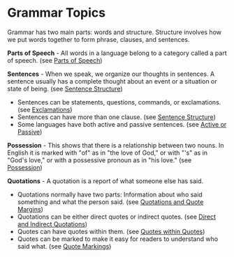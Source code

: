 # Grammar Topics #

Grammar has two main parts: words and structure. Structure involves how we put words together to form phrase, clauses, and sentences.

**Parts of Speech** - All words in a language belong to a category called a  part of speech.  (see [Parts of Speech](../figs-partsofspeech/01.md))

**Sentences** -  When we speak, we organize our thoughts in sentences. A sentence usually has a complete thought about an event or a situation or state of being. (see [Sentence Structure](../figs-sentences/01.md))

* Sentences can be statements, questions, commands, or exclamations. (see [Exclamations](../figs-sentencetypes/01.md))
* Sentences can have more than one clause. (see [Sentence Structure](../figs-sentences/01.md))
* Some languages have both active and  passive sentences. (see [Active or Passive](../figs-activepassive/01.md))

**Possession** - This shows that there is a relationship between two nouns. In English it is marked with "of" as in "the love of God," or with "'s" as in "God's love," or with a possessive pronoun as in "his love." (see [Possession](../figs-possession/01.md))

**Quotations** -  A quotation is a report of what someone else has said.

* Quotations normally have two parts: Information about who said something and what the person said. (see [Quotations and Quote Margins](../writing-quotations/01.md))
* Quotations can be either direct quotes or indirect quotes.  (see [Direct and Indirect Quotations](../figs-quotations/01.md))
* Quotes can have quotes within them. (see [Quotes within Quotes](../figs-quotesinquotes/01.md))
* Quotes can be marked to make it easy for readers to understand who said what. (see [Quote Markings](../figs-quotemarks/01.md))

